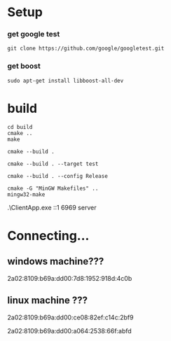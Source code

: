 # Setup

### get google test

```
git clone https://github.com/google/googletest.git
```

### get boost

```
sudo apt-get install libboost-all-dev
```

# build

```
cd build
cmake ..
make
```

```
cmake --build .
```

```
cmake --build . --target test
```

```
cmake --build . --config Release
```

```
cmake -G "MinGW Makefiles" ..
mingw32-make

```

.\ClientApp.exe ::1 6969 server

# Connecting...

## windows machine???

2a02:8109:b69a:dd00:7d8:1952:918d:4c0b

## linux machine ???

2a02:8109:b69a:dd00:ce08:82ef:c14c:2bf9

2a02:8109:b69a:dd00:a064:2538:66f:abfd
